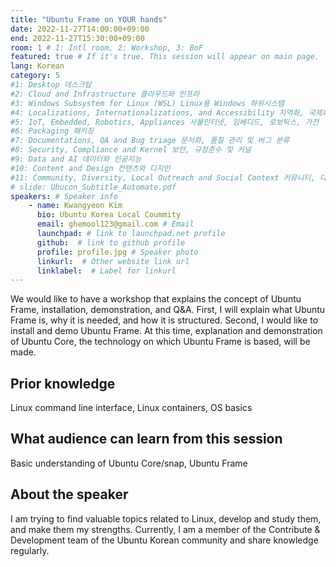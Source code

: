 ```yaml
---
title: "Ubuntu Frame on YOUR hands"
date: 2022-11-27T14:00:00+09:00
end: 2022-11-27T15:30:00+09:00
room: 1 # 1: Intl room, 2: Workshop, 3: BoF
featured: true # If it's true. This session will appear on main page.
lang: Korean
category: 5
#1: Desktop 데스크탑
#2: Cloud and Infrastructure 클라우드와 인프라
#3: Windows Subsystem for Linux (WSL) Linux용 Windows 하위시스템
#4: Localizations, Internationalizations, and Accessibility 지역화, 국제화 및 접근성
#5: IoT, Embedded, Robotics, Appliances 사물인터넷, 임베디드, 로보틱스, 가전
#6: Packaging 패키징
#7: Documentations, QA and Bug triage 문서화, 품질 관리 및 버그 분류
#8: Security, Compliance and Kernel 보안, 규정준수 및 커널
#9: Data and AI 데이터와 인공지능
#10: Content and Design 컨텐츠와 디지인
#11: Community, Diversity, Local Outreach and Social Context 커뮤니티, 다양성, 지역 사회 협력과 사회적 관점
# slide: Ubucon_Subtitle_Automate.pdf
speakers: # Speaker info
    - name: Kwangyeon Kim
      bio: Ubuntu Korea Local Coummity
      email: ghemool123@gmail.com # Email
      launchpad: # link to launchpad.net profile
      github:  # link to github profile
      profile: profile.jpg # Speaker photo
      linkurl:  # Other website link url
      linklabel:  # Label for linkurl
---
```


We would like to have a workshop that explains the concept of Ubuntu Frame, installation, demonstration, and Q&A.
First, I will explain what Ubuntu Frame is, why it is needed, and how it is structured.
Second, I would like to install and demo Ubuntu Frame. At this time, explanation and demonstration of Ubuntu Core, the technology on which Ubuntu Frame is based, will be made.

## Prior knowledge
Linux command line interface, Linux containers, OS basics

## What audience can learn from this session
Basic understanding of Ubuntu Core/snap, Ubuntu Frame

## About the speaker
I am trying to find valuable topics related to Linux, develop and study them, and make them my strengths. Currently, I am a member of the Contribute & Development team of the Ubuntu Korean community and share knowledge regularly.